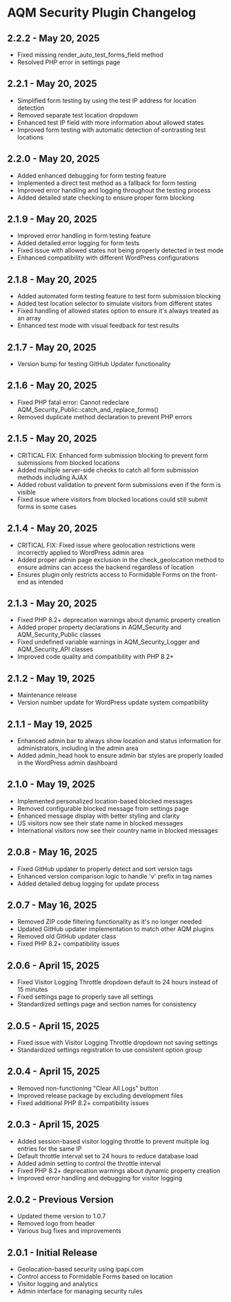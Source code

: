 # AQM Security Plugin Changelog

## 2.2.2 - May 20, 2025
- Fixed missing render_auto_test_forms_field method
- Resolved PHP error in settings page

## 2.2.1 - May 20, 2025
- Simplified form testing by using the test IP address for location detection
- Removed separate test location dropdown
- Enhanced test IP field with more information about allowed states
- Improved form testing with automatic detection of contrasting test locations

## 2.2.0 - May 20, 2025
- Added enhanced debugging for form testing feature
- Implemented a direct test method as a fallback for form testing
- Improved error handling and logging throughout the testing process
- Added detailed state checking to ensure proper form blocking

## 2.1.9 - May 20, 2025
- Improved error handling in form testing feature
- Added detailed error logging for form tests
- Fixed issue with allowed states not being properly detected in test mode
- Enhanced compatibility with different WordPress configurations

## 2.1.8 - May 20, 2025
- Added automated form testing feature to test form submission blocking
- Added test location selector to simulate visitors from different states
- Fixed handling of allowed states option to ensure it's always treated as an array
- Enhanced test mode with visual feedback for test results

## 2.1.7 - May 20, 2025
- Version bump for testing GitHub Updater functionality

## 2.1.6 - May 20, 2025
- Fixed PHP fatal error: Cannot redeclare AQM_Security_Public::catch_and_replace_forms()
- Removed duplicate method declaration to prevent PHP errors

## 2.1.5 - May 20, 2025
- CRITICAL FIX: Enhanced form submission blocking to prevent form submissions from blocked locations
- Added multiple server-side checks to catch all form submission methods including AJAX
- Added robust validation to prevent form submissions even if the form is visible
- Fixed issue where visitors from blocked locations could still submit forms in some cases

## 2.1.4 - May 20, 2025
- CRITICAL FIX: Fixed issue where geolocation restrictions were incorrectly applied to WordPress admin area
- Added proper admin page exclusion in the check_geolocation method to ensure admins can access the backend regardless of location
- Ensures plugin only restricts access to Formidable Forms on the front-end as intended

## 2.1.3 - May 20, 2025
- Fixed PHP 8.2+ deprecation warnings about dynamic property creation
- Added proper property declarations in AQM_Security and AQM_Security_Public classes
- Fixed undefined variable warnings in AQM_Security_Logger and AQM_Security_API classes
- Improved code quality and compatibility with PHP 8.2+

## 2.1.2 - May 19, 2025
- Maintenance release
- Version number update for WordPress update system compatibility

## 2.1.1 - May 19, 2025
- Enhanced admin bar to always show location and status information for administrators, including in the admin area
- Added admin_head hook to ensure admin bar styles are properly loaded in the WordPress admin dashboard

## 2.1.0 - May 19, 2025
- Implemented personalized location-based blocked messages
- Removed configurable blocked message from settings page
- Enhanced message display with better styling and clarity
- US visitors now see their state name in blocked messages
- International visitors now see their country name in blocked messages

## 2.0.8 - May 16, 2025
- Fixed GitHub updater to properly detect and sort version tags
- Enhanced version comparison logic to handle 'v' prefix in tag names
- Added detailed debug logging for update process

## 2.0.7 - May 16, 2025
- Removed ZIP code filtering functionality as it's no longer needed
- Updated GitHub updater implementation to match other AQM plugins
- Removed old GitHub updater class
- Fixed PHP 8.2+ compatibility issues

## 2.0.6 - April 15, 2025
- Fixed Visitor Logging Throttle dropdown default to 24 hours instead of 15 minutes
- Fixed settings page to properly save all settings
- Standardized settings page and section names for consistency

## 2.0.5 - April 15, 2025
- Fixed issue with Visitor Logging Throttle dropdown not saving settings
- Standardized settings registration to use consistent option group

## 2.0.4 - April 15, 2025
- Removed non-functioning "Clear All Logs" button
- Improved release package by excluding development files
- Fixed additional PHP 8.2+ compatibility issues

## 2.0.3 - April 15, 2025
- Added session-based visitor logging throttle to prevent multiple log entries for the same IP
- Default throttle interval set to 24 hours to reduce database load
- Added admin setting to control the throttle interval
- Fixed PHP 8.2+ deprecation warnings about dynamic property creation
- Improved error handling and debugging for visitor logging

## 2.0.2 - Previous Version
- Updated theme version to 1.0.7
- Removed logo from header
- Various bug fixes and improvements

## 2.0.1 - Initial Release
- Geolocation-based security using ipapi.com
- Control access to Formidable Forms based on location
- Visitor logging and analytics
- Admin interface for managing security rules
